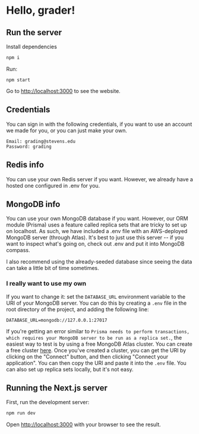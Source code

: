 # Hello, grader!

## Run the server

Install dependencies
```bash
npm i
```

Run:
```
npm start
```

Go to [http://localhost:3000](http://localhost:3000) to see the website.

## Credentials
You can sign in with the following credentials, if you want to use an account we made for you, or you can just make your own.

```
Email: grading@stevens.edu
Password: grading
```

## Redis info

You can use your own Redis server if you want. However, we already have a hosted one configured in .env for you.

## MongoDB info

You can use your own MongoDB database if you want. However, our ORM module (Prisma) uses a feature called replica sets that are tricky to set up on localhost. As
such, we have included a .env file with an AWS-deployed MongoDB server (through Atlas). It's best to just use this server -- if you want to inspect what's going on, check out .env and put it into MongoDB compass.

I also recommend using the already-seeded database since seeing the data can take a little bit of time sometimes.

### I really want to use my own

If you want to change it: set the `DATABASE_URL` environment variable to the URI of your MongoDB server. You can do this by creating a `.env` file in the root directory of the project, and adding the following line:

```
DATABASE_URL=mongodb://127.0.0.1:27017
```

If you're getting an error similar to `Prisma needs to perform transactions, which requires your MongoDB server to be run as a replica set.`, the easiest way to test is 
by using a free MongoDB Atlas cluster. You can create a free cluster [here](https://www.mongodb.com/cloud/atlas/register). Once you've created a cluster, you can get the URI by clicking on the "Connect" button, and then clicking "Connect your application". You can then copy the URI and paste it into the `.env` file. You can also set up replica sets locally, but it's not easy.

## Running the Next.js server

First, run the development server:

```bash
npm run dev
```

Open [http://localhost:3000](http://localhost:3000) with your browser to see the result.